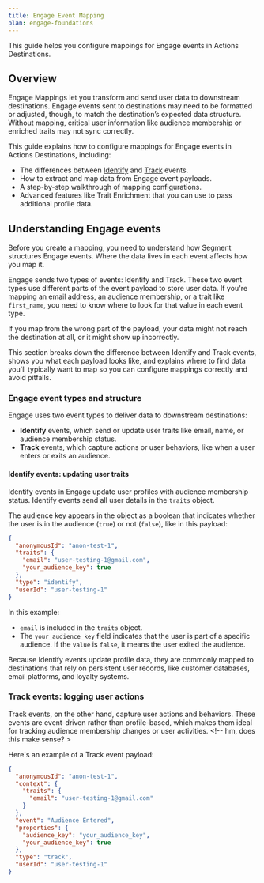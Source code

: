 ```yaml
---
title: Engage Event Mapping
plan: engage-foundations
---
```


This guide helps you configure mappings for Engage events in Actions Destinations. 

## Overview

Engage Mappings let you transform and send user data to downstream destinations. Engage events sent to destinations may need to be formatted or adjusted, though, to match the destination’s expected data structure. Without mapping, critical user information like audience membership or enriched traits may not sync correctly.

This guide explains how to configure mappings for Engage events in Actions Destinations, including:

- The differences between [Identify](/docs/connections/spec/identify/) and [Track](/docs/connections/spec/track/) events.
- How to extract and map data from Engage event payloads.
- A step-by-step walkthrough of mapping configurations.
- Advanced features like Trait Enrichment that you can use to pass additional profile data.

## Understanding Engage events

Before you create a mapping, you need to understand how Segment structures Engage events. Where the data lives in each event affects how you map it.

Engage sends two types of events: Identify and Track. These two event types use different parts of the event payload to store user data. If you're mapping an email address, an audience membership, or a trait like `first_name`, you need to know where to look for that value in each event type.

If you map from the wrong part of the payload, your data might not reach the destination at all, or it might show up incorrectly. 

This section breaks down the difference between Identify and Track events, shows you what each payload looks like, and explains where to find data you'll typically want to map so you can configure mappings correctly and avoid pitfalls.

<!-- Engage events carry critical information, including:

- User identifiers (like `userId` and `anonymousId`)
- Audience membership status
- Other user traits, if you've enabled enrichment 

## Key Engage event fields

The following properties appear in Engage event payloads:

| Field            | Type   | Description                                                       |
| ---------------- | ------ | ----------------------------------------------------------------- |
| `userId`         | String | The unique identifier for a known user.                           |
| `anonymousId`    | String | The identifier for anonymous users before they log in.            |
| `traits`         | Object | Stores user attributes (like `email` and audience status).        |
| `context.traits` | Object | In Track events, this object stores user attributes like `email`. |
| `properties`     | Object | Stores event-related data, including audience membership.         | 

Understanding these fields will help you correctly set up mappings and send Engage data to external destinations. -->                                                   

### Engage event types and structure

Engage uses two event types to deliver data to downstream destinations: 

- **Identify** events, which send or update user traits like email, name, or audience membership status.
- **Track** events, which capture actions or user behaviors, like when a user enters or exits an audience.

#### Identify events: updating user traits

Identify events in Engage update user profiles with audience membership status. Identify events send all user details in the `traits` object. 

The audience key appears in the object as a boolean that indicates whether the user is in the audience (`true`) or not (`false`), like in this payload:

```json
{
  "anonymousId": "anon-test-1",
  "traits": {
    "email": "user-testing-1@gmail.com",
    "your_audience_key": true
  },
  "type": "identify",
  "userId": "user-testing-1"
}
```

In this example:

- `email` is included in the `traits` object.
- The `your_audience_key` field indicates that the user is part of a specific audience. If the `value` is `false`, it means the user exited the audience.

Because Identify events update profile data, they are commonly mapped to destinations that rely on persistent user records, like customer databases, email platforms, and loyalty systems. 

### Track events: logging user actions

Track events, on the other hand, capture user actions and behaviors. These events are event-driven rather than profile-based, which makes them ideal for tracking audience membership changes or user activities. <!-- hm, does this make sense?  >

Here's an example of a Track event payload:

```json
{
  "anonymousId": "anon-test-1",
  "context": {
    "traits": {
      "email": "user-testing-1@gmail.com"
    }
  },
  "event": "Audience Entered",
  "properties": {
    "audience_key": "your_audience_key",
    "your_audience_key": true
  },
  "type": "track",
  "userId": "user-testing-1"
}
```









